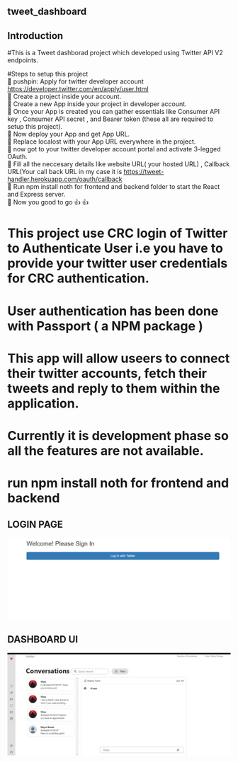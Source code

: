 ## tweet_dashboard

## Introduction

#This is a Tweet dashborad project which developed using Twitter API V2 endpoints.

#Steps to setup this project <br/>
:pushpin: pushpin: Apply for twitter developer account https://developer.twitter.com/en/apply/user.html <br/>
:pushpin: Create a project inside your account. <br/>
:pushpin: Create a new App inside your project in developer account. <br/>
:pushpin: Once your App is created you can gather essentials like Consumer API key , Consumer API secret , and Bearer token (these all are required to setup this project). <br/>
:pushpin: Now deploy your App and get App URL. <br/>
:pushpin: Replace localost with your App URL everywhere in the project. <br/>
:pushpin: now got to your twitter developer account portal and activate 3-legged OAuth. <br/>
:pushpin: Fill all the neccesary details like website URL( your hosted URL) , Callback URL(Your call back URL in my case it is https://tweet-handler.herokuapp.com/oauth/callback <br/>
:pushpin: Run npm install noth for frontend and backend folder  to start the React and Express server. <br/>
:pushpin: Now you good to go :+1: :+1: <br/>

# This project use CRC login of Twitter to Authenticate User i.e you have to provide your twitter user credentials for CRC authentication.
# User authentication has been done with Passport ( a NPM package ) 


# This app will allow useers to connect their twitter accounts, fetch their tweets and reply to them within the application.
# Currently it is development phase so all the features are not available.

# run npm install noth for frontend and backend

## LOGIN PAGE
![alt text](https://github.com/vikas-dubey-1901/tweet_dashboard/blob/master/Screenshot%20(16).png)

## DASHBOARD UI
![alt text](https://github.com/vikas-dubey-1901/tweet_dashboard/blob/master/Screenshot%20(15).png)
